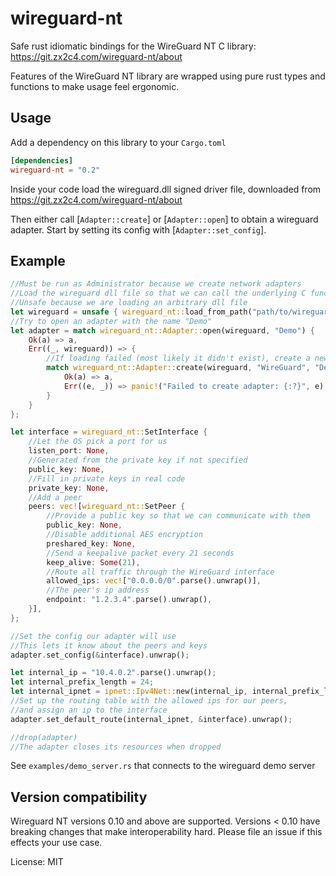 # wireguard-nt

Safe rust idiomatic bindings for the WireGuard NT C library: <https://git.zx2c4.com/wireguard-nt/about>

Features of the WireGuard NT library are wrapped using pure rust types and functions to make
usage feel ergonomic.

## Usage

Add a dependency on this library to your `Cargo.toml`

```toml
[dependencies]
wireguard-nt = "0.2"
```

Inside your code load the wireguard.dll signed driver file, downloaded from <https://git.zx2c4.com/wireguard-nt/about>

Then either call [`Adapter::create`] or [`Adapter::open`] to obtain a wireguard
adapter. Start by setting its config with [`Adapter::set_config`].

## Example
```rust
//Must be run as Administrator because we create network adapters
//Load the wireguard dll file so that we can call the underlying C functions
//Unsafe because we are loading an arbitrary dll file
let wireguard = unsafe { wireguard_nt::load_from_path("path/to/wireguard.dll") }.expect("Failed to load wireguard dll");
//Try to open an adapter with the name "Demo"
let adapter = match wireguard_nt::Adapter::open(wireguard, "Demo") {
    Ok(a) => a,
    Err((_, wireguard)) => {
        //If loading failed (most likely it didn't exist), create a new one
        match wireguard_nt::Adapter::create(wireguard, "WireGuard", "Demo", None) {
            Ok(a) => a,
            Err((e, _)) => panic!("Failed to create adapter: {:?}", e),
        }
    }
};

let interface = wireguard_nt::SetInterface {
    //Let the OS pick a port for us
    listen_port: None,
    //Generated from the private key if not specified
    public_key: None,
    //Fill in private keys in real code
    private_key: None,
    //Add a peer
    peers: vec![wireguard_nt::SetPeer {
        //Provide a public key so that we can communicate with them
        public_key: None,
        //Disable additional AES encryption
        preshared_key: None,
        //Send a keepalive packet every 21 seconds
        keep_alive: Some(21),
        //Route all traffic through the WireGuard interface
        allowed_ips: vec!["0.0.0.0/0".parse().unwrap()],
        //The peer's ip address
        endpoint: "1.2.3.4".parse().unwrap(),
    }],
};

//Set the config our adapter will use
//This lets it know about the peers and keys
adapter.set_config(&interface).unwrap();

let internal_ip = "10.4.0.2".parse().unwrap();
let internal_prefix_length = 24;
let internal_ipnet = ipnet::Ipv4Net::new(internal_ip, internal_prefix_length).unwrap();
//Set up the routing table with the allowed ips for our peers,
//and assign an ip to the interface
adapter.set_default_route(internal_ipnet, &interface).unwrap();

//drop(adapter)
//The adapter closes its resources when dropped
```

See `examples/demo_server.rs` that connects to the wireguard demo server

## Version compatibility
Wireguard NT versions 0.10 and above are supported. Versions < 0.10 have breaking changes that
make interoperability hard. Please file an issue if this effects your use case.


License: MIT
